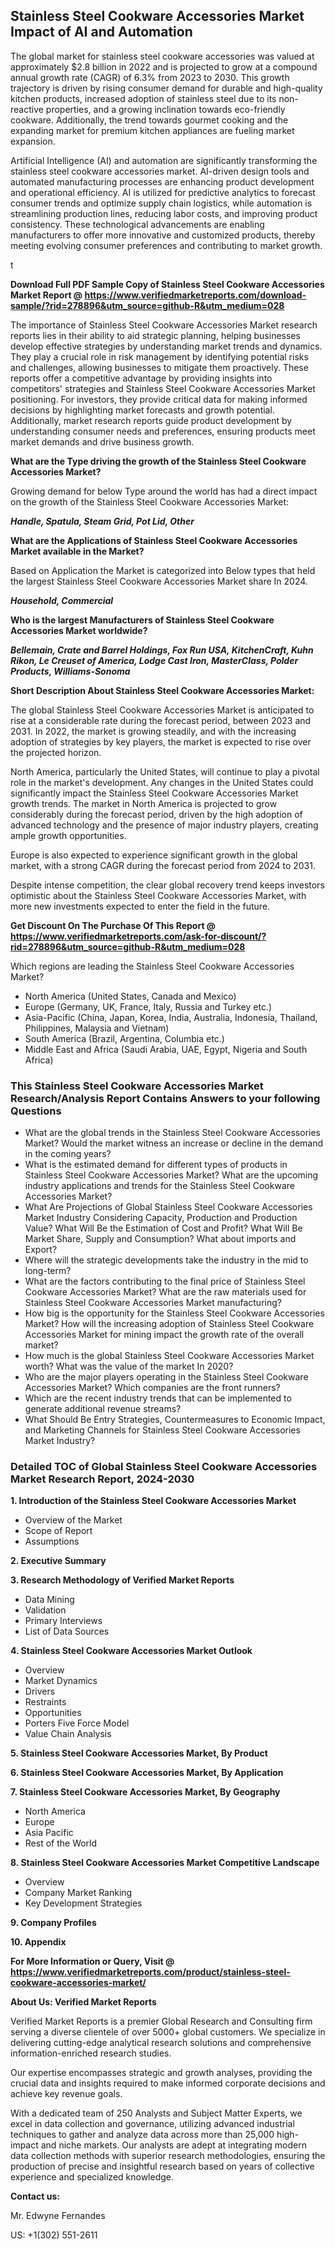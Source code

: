 <h2>Stainless Steel Cookware Accessories Market Impact of AI and Automation</h2><p>The global market for stainless steel cookware accessories was valued at approximately $2.8 billion in 2022 and is projected to grow at a compound annual growth rate (CAGR) of 6.3% from 2023 to 2030. This growth trajectory is driven by rising consumer demand for durable and high-quality kitchen products, increased adoption of stainless steel due to its non-reactive properties, and a growing inclination towards eco-friendly cookware. Additionally, the trend towards gourmet cooking and the expanding market for premium kitchen appliances are fueling market expansion.</p><p>Artificial Intelligence (AI) and automation are significantly transforming the stainless steel cookware accessories market. AI-driven design tools and automated manufacturing processes are enhancing product development and operational efficiency. AI is utilized for predictive analytics to forecast consumer trends and optimize supply chain logistics, while automation is streamlining production lines, reducing labor costs, and improving product consistency. These technological advancements are enabling manufacturers to offer more innovative and customized products, thereby meeting evolving consumer preferences and contributing to market growth.</p>t</p><p id="" class=""><strong>Download Full PDF Sample Copy of Stainless Steel Cookware Accessories Market Report @ <a href="https://www.verifiedmarketreports.com/download-sample/?rid=278896&utm_source=github-R&utm_medium=028" target="_blank">https://www.verifiedmarketreports.com/download-sample/?rid=278896&utm_source=github-R&utm_medium=028</a></strong></p><p>The importance of&nbsp;Stainless Steel Cookware Accessories Market research reports lies in their ability to aid strategic planning, helping businesses develop effective strategies by understanding market trends and dynamics. They play a crucial role in risk management by identifying potential risks and challenges, allowing businesses to mitigate them proactively. These reports offer a competitive advantage by providing insights into competitors' strategies and Stainless Steel Cookware Accessories Market positioning. For investors, they provide critical data for making informed decisions by highlighting market forecasts and growth potential. Additionally, market research reports guide product development by understanding consumer needs and preferences, ensuring products meet market demands and drive business growth.</p><p><strong>What are the&nbsp;Type driving the growth of the Stainless Steel Cookware Accessories Market?</strong></p><p id="" class="">Growing demand for below Type around the world has had a direct impact on the growth of the Stainless Steel Cookware Accessories Market:</p><em><strong>Handle, Spatula, Steam Grid, Pot Lid, Other</strong></em></p><strong>What are the&nbsp;Applications&nbsp;of Stainless Steel Cookware Accessories Market available in the Market?</strong></p><p id="" class="">Based on Application the Market is categorized into Below types that held the largest Stainless Steel Cookware Accessories Market share In 2024.</p><em><strong>Household, Commercial</strong></em></p><strong>Who is the largest Manufacturers of Stainless Steel Cookware Accessories Market worldwide?</strong></p><p><em><strong>Bellemain, Crate and Barrel Holdings, Fox Run USA, KitchenCraft, Kuhn Rikon, Le Creuset of America, Lodge Cast Iron, MasterClass, Polder Products, Williams-Sonoma</strong></em></p><p id="" class=""><strong>Short Description About Stainless Steel Cookware Accessories Market:</strong></p><p>The global Stainless Steel Cookware Accessories Market is anticipated to rise at a considerable rate during the forecast period, between 2023 and 2031. In 2022, the market is growing steadily, and with the increasing adoption of strategies by key players, the market is expected to rise over the projected horizon.</p><p>North America, particularly the United States, will continue to play a pivotal role in the market's development. Any changes in the United States could significantly impact the Stainless Steel Cookware Accessories Market growth trends. The market in North America is projected to grow considerably during the forecast period, driven by the high adoption of advanced technology and the presence of major industry players, creating ample growth opportunities.</p><p>Europe is also expected to experience significant growth in the global market, with a strong CAGR during the forecast period from 2024 to 2031.</p><p>Despite intense competition, the clear global recovery trend keeps investors optimistic about the Stainless Steel Cookware Accessories Market, with more new investments expected to enter the field in the future.</p><p id="" class=""><strong>Get Discount On The Purchase Of This Report @ <a href="https://www.verifiedmarketreports.com/ask-for-discount/?rid=278896&utm_source=github-R&utm_medium=028" target="_blank">https://www.verifiedmarketreports.com/ask-for-discount/?rid=278896&utm_source=github-R&utm_medium=028</a></strong></p>Which regions are leading the Stainless Steel Cookware Accessories Market?</p><ul><li>North America (United States, Canada and Mexico)</li><li>Europe (Germany, UK, France, Italy, Russia and Turkey etc.)</li><li>Asia-Pacific (China, Japan, Korea, India, Australia, Indonesia, Thailand, Philippines, Malaysia and Vietnam)</li><li>South America (Brazil, Argentina, Columbia etc.)</li><li>Middle East and Africa (Saudi Arabia, UAE, Egypt, Nigeria and South Africa)</li></ul><h3 id="" class="">This Stainless Steel Cookware Accessories Market Research/Analysis Report Contains Answers to your following Questions</h3><ul><li>What are the global trends in the Stainless Steel Cookware Accessories Market? Would the market witness an increase or decline in the demand in the coming years?</li><li>What is the estimated demand for different types of products in Stainless Steel Cookware Accessories Market? What are the upcoming industry applications and trends for the Stainless Steel Cookware Accessories Market?</li><li>What Are Projections of Global Stainless Steel Cookware Accessories Market Industry Considering Capacity, Production and Production Value? What Will Be the Estimation of Cost and Profit? What Will Be Market Share, Supply and Consumption? What about imports and Export?</li><li>Where will the strategic developments take the industry in the mid to long-term?</li><li>What are the factors contributing to the final price of Stainless Steel Cookware Accessories Market? What are the raw materials used for Stainless Steel Cookware Accessories Market manufacturing?</li><li>How big is the opportunity for the Stainless Steel Cookware Accessories Market? How will the increasing adoption of Stainless Steel Cookware Accessories Market for mining impact the growth rate of the overall market?</li><li>How much is the global Stainless Steel Cookware Accessories Market worth? What was the value of the market In 2020?</li><li>Who are the major players operating in the Stainless Steel Cookware Accessories Market? Which companies are the front runners?</li><li>Which are the recent industry trends that can be implemented to generate additional revenue streams?</li><li>What Should Be Entry Strategies, Countermeasures to Economic Impact, and Marketing Channels for Stainless Steel Cookware Accessories Market Industry?</li></ul><h3 id="" class="">Detailed TOC of Global Stainless Steel Cookware Accessories Market Research Report, 2024-2030</h3><p id="" class=""><strong>1. Introduction of the Stainless Steel Cookware Accessories Market</strong></p><ul><li>Overview of the Market</li><li>Scope of Report</li><li>Assumptions</li></ul><p id="" class=""><strong>2. Executive Summary</strong></p><p id="" class=""><strong>3. Research Methodology of Verified Market Reports</strong></p><ul><li>Data Mining</li><li>Validation</li><li>Primary Interviews</li><li>List of Data Sources</li></ul><p id="" class=""><strong>4. Stainless Steel Cookware Accessories Market Outlook</strong></p><ul><li>Overview</li><li>Market Dynamics</li><li>Drivers</li><li>Restraints</li><li>Opportunities</li><li>Porters Five Force Model</li><li>Value Chain Analysis</li></ul><p id="" class=""><strong>5. Stainless Steel Cookware Accessories Market, By Product</strong></p><p id="" class=""><strong>6. Stainless Steel Cookware Accessories Market, By Application</strong></p><p id="" class=""><strong>7. Stainless Steel Cookware Accessories Market, By Geography</strong></p><ul><li>North America</li><li>Europe</li><li>Asia Pacific</li><li>Rest of the World</li></ul><p id="" class=""><strong>8. Stainless Steel Cookware Accessories Market Competitive Landscape</strong></p><ul><li>Overview</li><li>Company Market Ranking</li><li>Key Development Strategies</li></ul><p id="" class=""><strong>9. Company Profiles</strong></p><p id="" class=""><strong>10. Appendix</strong></p><p id="" class=""><strong>For More Information or Query, Visit @ <a href="https://www.verifiedmarketreports.com/product/stainless-steel-cookware-accessories-market/" target="_blank">https://www.verifiedmarketreports.com/product/stainless-steel-cookware-accessories-market/</a></strong></p><p id="" class=""><strong>About Us: Verified Market Reports</strong></p><p id="" class="">Verified Market Reports is a premier Global Research and Consulting firm serving a diverse clientele of over 5000+ global customers. We specialize in delivering cutting-edge analytical research solutions and comprehensive information-enriched research studies.</p><p id="" class="">Our expertise encompasses strategic and growth analyses, providing the crucial data and insights required to make informed corporate decisions and achieve key revenue goals.</p><p id="" class="">With a dedicated team of 250 Analysts and Subject Matter Experts, we excel in data collection and governance, utilizing advanced industrial techniques to gather and analyze data across more than 25,000 high-impact and niche markets. Our analysts are adept at integrating modern data collection methods with superior research methodologies, ensuring the production of precise and insightful research based on years of collective experience and specialized knowledge.</p><p id="" class=""><strong>Contact us:</strong></p><p id="" class="">Mr. Edwyne Fernandes</p><p id="" class="">US: +1(302) 551-2611</p>